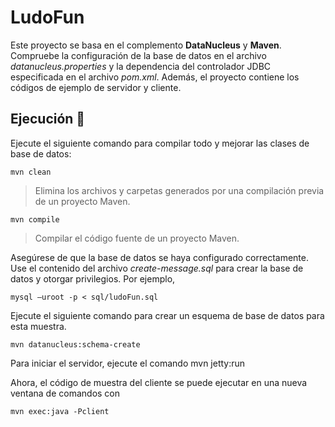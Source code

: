 
# LudoFun

Este proyecto se basa en el complemento **DataNucleus** y  **Maven**. Compruebe la configuración de la base de datos en el archivo *datanucleus.properties* y la dependencia del controlador JDBC especificada en el archivo *pom.xml*. Además, el proyecto contiene los códigos de ejemplo de servidor y cliente.

## Ejecución 🤖

Ejecute el siguiente comando para compilar todo y mejorar las clases de base de datos:

	mvn clean
   > Elimina los archivos y carpetas generados por una compilación previa de un proyecto Maven.
	
	mvn compile
 > Compilar el código fuente de un proyecto Maven.
 >
Asegúrese de que la base de datos se haya configurado correctamente. Use el contenido del archivo *create-message.sql* para crear la base de datos y otorgar privilegios. Por ejemplo,

	mysql –uroot -p < sql/ludoFun.sql

Ejecute el siguiente comando para crear un esquema de base de datos para esta muestra.

	mvn datanucleus:schema-create

Para iniciar el servidor, ejecute el comando
	mvn jetty:run

Ahora, el código de muestra del cliente se puede ejecutar en una nueva ventana de comandos con

	mvn exec:java -Pclient
